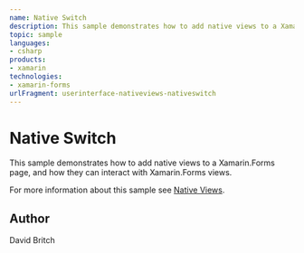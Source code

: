 ```yaml
---
name: Native Switch
description: This sample demonstrates how to add native views to a Xamarin.Forms page, and how they can interact with Xamarin.Forms views.  For more information...
topic: sample
languages:
- csharp
products:
- xamarin
technologies:
- xamarin-forms
urlFragment: userinterface-nativeviews-nativeswitch
---
```

Native Switch
=============

This sample demonstrates how to add native views to a Xamarin.Forms page, and how they can interact with Xamarin.Forms views.

For more information about this sample see [Native Views](https://developer.xamarin.com/guides/xamarin-forms/user-interface/native-views/).

Author
------

David Britch
